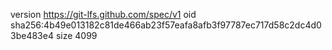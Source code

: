 version https://git-lfs.github.com/spec/v1
oid sha256:4b49e013182c81de466ab23f57eafa8afb3f97787ec717d58c2dc4d03be483e4
size 4099
